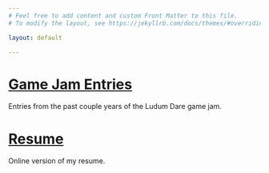 ```yaml
---
# Feel free to add content and custom Front Matter to this file.
# To modify the layout, see https://jekyllrb.com/docs/themes/#overriding-theme-defaults

layout: default

---
```

# [Game Jam Entries](/gamejam)
Entries from the past couple years of the Ludum Dare game jam. 


# [Resume](/online-cv)
Online version of my resume.
